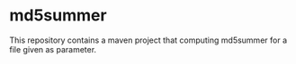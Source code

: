 md5summer
=========

This repository contains a maven project that computing md5summer for a file given as parameter.